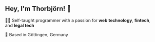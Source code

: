 ## Hey, I'm Thorbjörn! 👋   
  
🧑‍💻 Self-taught programmer with a passion for **web technology**, **fintech**, and **legal tech**   

📍 Based in Göttingen, Germany    

  

